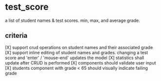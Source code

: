 # test_score
a list of student names &amp; test scores. min, max, and average grade.

## criteria

[X] support crud operations on student names and their associated grade
[X] support inline editing of student names and grades. changing a test score and 'enter' / 'mouse-end' updates the model
[X] statistics shall update after CRUD is performed
[X] components should validate user input
[X] students component with grade < 65 should visually indicate failing grade
